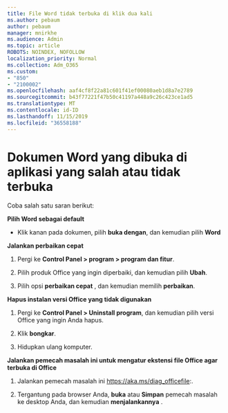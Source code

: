 ```yaml
---
title: File Word tidak terbuka di klik dua kali
ms.author: pebaum
author: pebaum
manager: mnirkhe
ms.audience: Admin
ms.topic: article
ROBOTS: NOINDEX, NOFOLLOW
localization_priority: Normal
ms.collection: Adm_O365
ms.custom:
- "850"
- "2100002"
ms.openlocfilehash: aaf4cf8f22a81c601f41ef00080aeb1d8a7e2789
ms.sourcegitcommit: b43f77221f47b50c41197a448a9c26c423ce1ad5
ms.translationtype: MT
ms.contentlocale: id-ID
ms.lasthandoff: 11/15/2019
ms.locfileid: "36558188"
---
```

# <a name="word-document-opened-in-the-wrong-app-or-didnt-open"></a>Dokumen Word yang dibuka di aplikasi yang salah atau tidak terbuka

Coba salah satu saran berikut:

**Pilih Word sebagai default**

- Klik kanan pada dokumen, pilih **buka dengan**, dan kemudian pilih **Word**

**Jalankan perbaikan cepat**

1. Pergi ke **Control Panel > program > program dan fitur**.

2. Pilih produk Office yang ingin diperbaiki, dan kemudian pilih **Ubah**.

3. Pilih opsi **perbaikan cepat** , dan kemudian memilih **perbaikan**.

**Hapus instalan versi Office yang tidak digunakan**

1. Pergi ke **Control Panel > Uninstall program**, dan kemudian pilih versi Office yang ingin Anda hapus.

2. Klik **bongkar**.

3. Hidupkan ulang komputer.

**Jalankan pemecah masalah ini untuk mengatur ekstensi file Office agar terbuka di Office**

1. Jalankan pemecah masalah ini https://aka.ms/diag_officefile:.

2. Tergantung pada browser Anda, **buka** atau **Simpan** pemecah masalah ke desktop Anda, dan kemudian **menjalankannya** .
